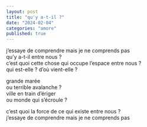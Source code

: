 ```yaml
---
layout: post
title: "qu'y a-t-il ?"
date: "2024-02-04"
categories: "amore"
published: true
---
```


j’essaye de comprendre mais je ne comprends pas  
qu’y a-t-il entre nous ?  
c’est quoi cette chose qui occupe l’espace entre nous ?  
qui est-elle ? d’où vient-elle ?  

grande marée  
ou terrible avalanche ?  
ville en train d’ériger  
ou monde qui s’écroule ?  

c’est quoi la force de ce qui existe entre nous ?  
j’essaye de comprendre mais je ne comprends pas
